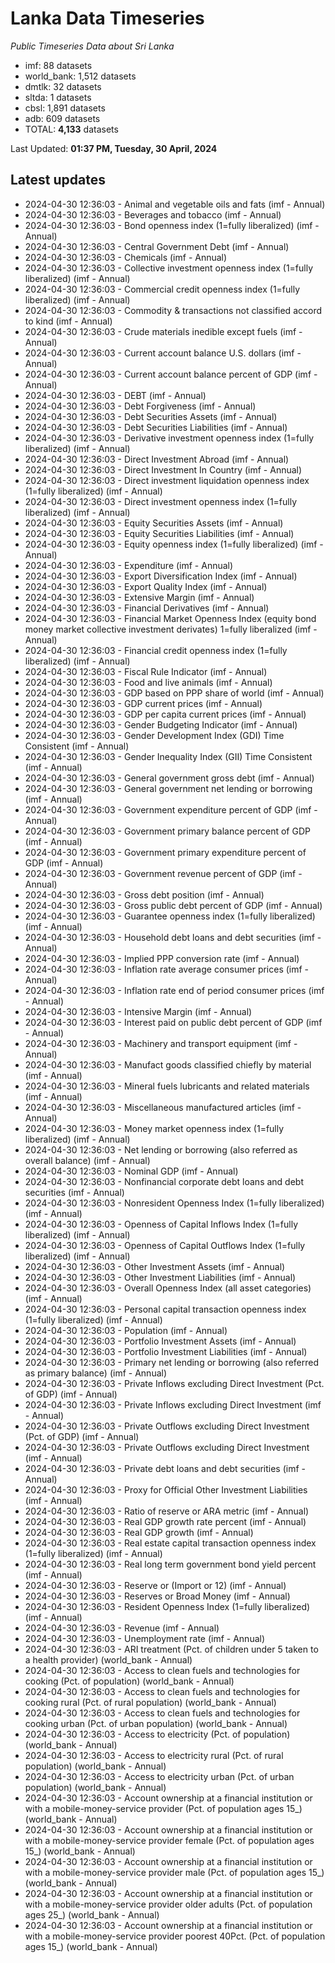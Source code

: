 # Lanka Data Timeseries
*Public Timeseries Data about Sri Lanka*

* imf: 88 datasets
* world_bank: 1,512 datasets
* dmtlk: 32 datasets
* sltda: 1 datasets
* cbsl: 1,891 datasets
* adb: 609 datasets
* TOTAL: **4,133** datasets

Last Updated: **01:37 PM, Tuesday, 30 April, 2024**

## Latest updates

* 2024-04-30 12:36:03 - Animal and vegetable oils and fats (imf - Annual)
* 2024-04-30 12:36:03 - Beverages and tobacco (imf - Annual)
* 2024-04-30 12:36:03 - Bond openness index (1=fully liberalized) (imf - Annual)
* 2024-04-30 12:36:03 - Central Government Debt (imf - Annual)
* 2024-04-30 12:36:03 - Chemicals (imf - Annual)
* 2024-04-30 12:36:03 - Collective investment openness index (1=fully liberalized) (imf - Annual)
* 2024-04-30 12:36:03 - Commercial credit openness index (1=fully liberalized) (imf - Annual)
* 2024-04-30 12:36:03 - Commodity & transactions not classified accord to kind (imf - Annual)
* 2024-04-30 12:36:03 - Crude materials inedible except fuels (imf - Annual)
* 2024-04-30 12:36:03 - Current account balance U.S. dollars (imf - Annual)
* 2024-04-30 12:36:03 - Current account balance percent of GDP (imf - Annual)
* 2024-04-30 12:36:03 - DEBT (imf - Annual)
* 2024-04-30 12:36:03 - Debt Forgiveness (imf - Annual)
* 2024-04-30 12:36:03 - Debt Securities Assets (imf - Annual)
* 2024-04-30 12:36:03 - Debt Securities Liabilities (imf - Annual)
* 2024-04-30 12:36:03 - Derivative investment openness index (1=fully liberalized) (imf - Annual)
* 2024-04-30 12:36:03 - Direct Investment Abroad (imf - Annual)
* 2024-04-30 12:36:03 - Direct Investment In Country (imf - Annual)
* 2024-04-30 12:36:03 - Direct investment liquidation openness index (1=fully liberalized) (imf - Annual)
* 2024-04-30 12:36:03 - Direct investment openness index (1=fully liberalized) (imf - Annual)
* 2024-04-30 12:36:03 - Equity Securities Assets (imf - Annual)
* 2024-04-30 12:36:03 - Equity Securities Liabilities (imf - Annual)
* 2024-04-30 12:36:03 - Equity openness index (1=fully liberalized) (imf - Annual)
* 2024-04-30 12:36:03 - Expenditure (imf - Annual)
* 2024-04-30 12:36:03 - Export Diversification Index (imf - Annual)
* 2024-04-30 12:36:03 - Export Quality Index (imf - Annual)
* 2024-04-30 12:36:03 - Extensive Margin (imf - Annual)
* 2024-04-30 12:36:03 - Financial Derivatives (imf - Annual)
* 2024-04-30 12:36:03 - Financial Market Openness Index (equity bond money market collective investment derivates) 1=fully liberalized (imf - Annual)
* 2024-04-30 12:36:03 - Financial credit openness index (1=fully liberalized) (imf - Annual)
* 2024-04-30 12:36:03 - Fiscal Rule Indicator (imf - Annual)
* 2024-04-30 12:36:03 - Food and live animals (imf - Annual)
* 2024-04-30 12:36:03 - GDP based on PPP share of world (imf - Annual)
* 2024-04-30 12:36:03 - GDP current prices (imf - Annual)
* 2024-04-30 12:36:03 - GDP per capita current prices (imf - Annual)
* 2024-04-30 12:36:03 - Gender Budgeting Indicator (imf - Annual)
* 2024-04-30 12:36:03 - Gender Development Index (GDI) Time Consistent (imf - Annual)
* 2024-04-30 12:36:03 - Gender Inequality Index (GII) Time Consistent (imf - Annual)
* 2024-04-30 12:36:03 - General government gross debt (imf - Annual)
* 2024-04-30 12:36:03 - General government net lending or borrowing (imf - Annual)
* 2024-04-30 12:36:03 - Government expenditure percent of GDP (imf - Annual)
* 2024-04-30 12:36:03 - Government primary balance percent of GDP (imf - Annual)
* 2024-04-30 12:36:03 - Government primary expenditure percent of GDP (imf - Annual)
* 2024-04-30 12:36:03 - Government revenue percent of GDP (imf - Annual)
* 2024-04-30 12:36:03 - Gross debt position (imf - Annual)
* 2024-04-30 12:36:03 - Gross public debt percent of GDP (imf - Annual)
* 2024-04-30 12:36:03 - Guarantee openness index (1=fully liberalized) (imf - Annual)
* 2024-04-30 12:36:03 - Household debt loans and debt securities (imf - Annual)
* 2024-04-30 12:36:03 - Implied PPP conversion rate (imf - Annual)
* 2024-04-30 12:36:03 - Inflation rate average consumer prices (imf - Annual)
* 2024-04-30 12:36:03 - Inflation rate end of period consumer prices (imf - Annual)
* 2024-04-30 12:36:03 - Intensive Margin (imf - Annual)
* 2024-04-30 12:36:03 - Interest paid on public debt percent of GDP (imf - Annual)
* 2024-04-30 12:36:03 - Machinery and transport equipment (imf - Annual)
* 2024-04-30 12:36:03 - Manufact goods classified chiefly by material (imf - Annual)
* 2024-04-30 12:36:03 - Mineral fuels lubricants and related materials (imf - Annual)
* 2024-04-30 12:36:03 - Miscellaneous manufactured articles (imf - Annual)
* 2024-04-30 12:36:03 - Money market openness index (1=fully liberalized) (imf - Annual)
* 2024-04-30 12:36:03 - Net lending or borrowing (also referred as overall balance) (imf - Annual)
* 2024-04-30 12:36:03 - Nominal GDP (imf - Annual)
* 2024-04-30 12:36:03 - Nonfinancial corporate debt loans and debt securities (imf - Annual)
* 2024-04-30 12:36:03 - Nonresident Openness Index (1=fully liberalized) (imf - Annual)
* 2024-04-30 12:36:03 - Openness of Capital Inflows Index (1=fully liberalized) (imf - Annual)
* 2024-04-30 12:36:03 - Openness of Capital Outflows Index (1=fully liberalized) (imf - Annual)
* 2024-04-30 12:36:03 - Other Investment Assets (imf - Annual)
* 2024-04-30 12:36:03 - Other Investment Liabilities (imf - Annual)
* 2024-04-30 12:36:03 - Overall Openness Index (all asset categories) (imf - Annual)
* 2024-04-30 12:36:03 - Personal capital transaction openness index (1=fully liberalized) (imf - Annual)
* 2024-04-30 12:36:03 - Population (imf - Annual)
* 2024-04-30 12:36:03 - Portfolio Investment Assets (imf - Annual)
* 2024-04-30 12:36:03 - Portfolio Investment Liabilities (imf - Annual)
* 2024-04-30 12:36:03 - Primary net lending or borrowing (also referred as primary balance) (imf - Annual)
* 2024-04-30 12:36:03 - Private Inflows excluding Direct Investment (Pct. of GDP) (imf - Annual)
* 2024-04-30 12:36:03 - Private Inflows excluding Direct Investment (imf - Annual)
* 2024-04-30 12:36:03 - Private Outflows excluding Direct Investment (Pct. of GDP) (imf - Annual)
* 2024-04-30 12:36:03 - Private Outflows excluding Direct Investment (imf - Annual)
* 2024-04-30 12:36:03 - Private debt loans and debt securities (imf - Annual)
* 2024-04-30 12:36:03 - Proxy for Official Other Investment Liabilities (imf - Annual)
* 2024-04-30 12:36:03 - Ratio of reserve or ARA metric (imf - Annual)
* 2024-04-30 12:36:03 - Real GDP growth rate percent (imf - Annual)
* 2024-04-30 12:36:03 - Real GDP growth (imf - Annual)
* 2024-04-30 12:36:03 - Real estate capital transaction openness index (1=fully liberalized) (imf - Annual)
* 2024-04-30 12:36:03 - Real long term government bond yield percent (imf - Annual)
* 2024-04-30 12:36:03 - Reserve or (Import or 12) (imf - Annual)
* 2024-04-30 12:36:03 - Reserves or Broad Money (imf - Annual)
* 2024-04-30 12:36:03 - Resident Openness Index (1=fully liberalized) (imf - Annual)
* 2024-04-30 12:36:03 - Revenue (imf - Annual)
* 2024-04-30 12:36:03 - Unemployment rate (imf - Annual)
* 2024-04-30 12:36:03 - ARI treatment (Pct. of children under 5 taken to a health provider) (world_bank - Annual)
* 2024-04-30 12:36:03 - Access to clean fuels and technologies for cooking (Pct. of population) (world_bank - Annual)
* 2024-04-30 12:36:03 - Access to clean fuels and technologies for cooking rural (Pct. of rural population) (world_bank - Annual)
* 2024-04-30 12:36:03 - Access to clean fuels and technologies for cooking urban (Pct. of urban population) (world_bank - Annual)
* 2024-04-30 12:36:03 - Access to electricity (Pct. of population) (world_bank - Annual)
* 2024-04-30 12:36:03 - Access to electricity rural (Pct. of rural population) (world_bank - Annual)
* 2024-04-30 12:36:03 - Access to electricity urban (Pct. of urban population) (world_bank - Annual)
* 2024-04-30 12:36:03 - Account ownership at a financial institution or with a mobile-money-service provider (Pct. of population ages 15_) (world_bank - Annual)
* 2024-04-30 12:36:03 - Account ownership at a financial institution or with a mobile-money-service provider female (Pct. of population ages 15_) (world_bank - Annual)
* 2024-04-30 12:36:03 - Account ownership at a financial institution or with a mobile-money-service provider male (Pct. of population ages 15_) (world_bank - Annual)
* 2024-04-30 12:36:03 - Account ownership at a financial institution or with a mobile-money-service provider older adults (Pct. of population ages 25_) (world_bank - Annual)
* 2024-04-30 12:36:03 - Account ownership at a financial institution or with a mobile-money-service provider poorest 40Pct. (Pct. of population ages 15_) (world_bank - Annual)